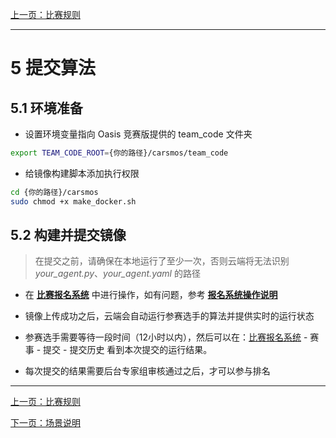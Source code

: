 [上一页：比赛规则](rules.md)

***
# 5 提交算法

## 5.1 环境准备
- 设置环境变量指向 Oasis 竞赛版提供的 team_code 文件夹
```bash
export TEAM_CODE_ROOT={你的路径}/carsmos/team_code
```
- 给镜像构建脚本添加执行权限
```bash
cd {你的路径}/carsmos
sudo chmod +x make_docker.sh
```

## 5.2 构建并提交镜像

> 在提交之前，请确保在本地运行了至少一次，否则云端将无法识别 *your_agent.py*、*your_agent.yaml* 的路径

- 在 [**比赛报名系统**](https://race.carsmos.cn/) 中进行操作，如有问题，参考 [**报名系统操作说明**](baoming.md#_82-提交流程)

<!-- - 在构建好镜像之后，**建议您在本地先进行测试**，确认无误后再提交到云端，启动镜像的参考命令如下：

```bash
docker run --gpus all --runtime=nvidia --net=host -it --shm-size=2g --memory=10g --name dora-oasis-container carsmos_dora:0.1 /bin/bash
``` -->

- 镜像上传成功之后，云端会自动运行参赛选手的算法并提供实时的运行状态

- 参赛选手需要等待一段时间（12小时以内），然后可以在：[比赛报名系统](https://race.carsmos.cn/) - 赛事 - 提交 - 提交历史 看到本次提交的运行结果。

- 每次提交的结果需要后台专家组审核通过之后，才可以参与排名

***

[上一页：比赛规则](rules.md)

[下一页：场景说明](scenarios.md)